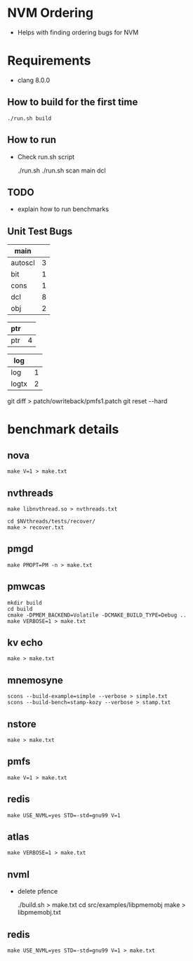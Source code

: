 # NVM Ordering
* Helps with finding ordering bugs for NVM


# Requirements
* clang 8.0.0

## How to build for the first time ##
    ./run.sh build
       
## How to run ##
* Check run.sh script

    ./run.sh <report type> <checker type> <test file>
    ./run.sh scan main dcl

## TODO ##
* explain how to run benchmarks

## Unit Test Bugs ##
|main||
|---|---|
|autoscl|3|
|bit|1|
|cons|1|
|dcl|8|
|obj|2|

|ptr||
|---|---|
|ptr|4|

|log||
|---|---|
|log|1|
|logtx|2|


git diff > patch/owriteback/pmfs1.patch
 git reset --hard


# benchmark details #
## nova ##
    
    make V=1 > make.txt

## nvthreads ##

    make libnvthread.so > nvthreads.txt

    cd $NVthreads/tests/recover/
    make > recover.txt

## pmgd ##

    make PMOPT=PM -n > make.txt


## pmwcas ##

    mkdir build
    cd build
    cmake -DPMEM_BACKEND=Volatile -DCMAKE_BUILD_TYPE=Debug ..
    make VERBOSE=1 > make.txt 

## kv echo ##
 
    make > make.txt

## mnemosyne ##

    scons --build-example=simple --verbose > simple.txt
    scons --build-bench=stamp-kozy --verbose > stamp.txt

## nstore ## 

    make > make.txt

## pmfs

    make V=1 > make.txt

## redis ##

    make USE_NVML=yes STD=-std=gnu99 V=1

## atlas ##

    make VERBOSE=1 > make.txt

## nvml ## 
* delete pfence

    ./build.sh > make.txt
    cd src/examples/libpmemobj
    make > libpmemobj.txt

## redis ## 
    
    make USE_NVML=yes STD=-std=gnu99 V=1 > make.txt




